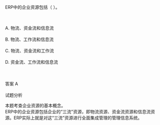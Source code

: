 <div class="detail lh2"><p>
ERP中的企业资源包括（  ）。</p><br/><br/>A. 物流、资金流和信息流<br/><br/>B. 物流、工作流和信息流<br/><br/>C. 物流、资金流和工作流<br/><br/>D. 资金流、工作流和信息流<br/><br/><br/><br/>答案 A<br/><br/>试题分析<br/><p>本题考查企业资源的基本概念。<br/>
ERP中的企业资源包括企业的“三流”资源，即物流资源、资金流资源和信息流资源。ERP实际上就是对这“三流”资源进行全面集成管理的管理信息系统。</p></div>